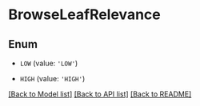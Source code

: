# BrowseLeafRelevance


## Enum

* `LOW` (value: `'LOW'`)

* `HIGH` (value: `'HIGH'`)

[[Back to Model list]](../README.md#documentation-for-models) [[Back to API list]](../README.md#documentation-for-api-endpoints) [[Back to README]](../README.md)


